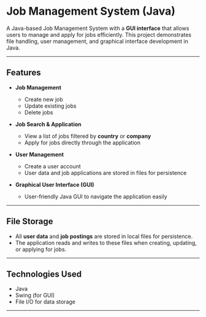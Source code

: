 # Job Management System (Java)

A Java-based Job Management System with a **GUI interface** that allows users to manage and apply for jobs efficiently. This project demonstrates file handling, user management, and graphical interface development in Java.

---

## Features

* **Job Management**

  * Create new job 
  * Update existing jobs
  * Delete jobs

* **Job Search & Application**

  * View a list of jobs filtered by **country** or **company**
  * Apply for jobs directly through the application

* **User Management**

  * Create a user account
  * User data and job applications are stored in files for persistence

* **Graphical User Interface (GUI)**

  * User-friendly Java GUI to navigate the application easily

---

## File Storage

* All **user data** and **job postings** are stored in local files for persistence.
* The application reads and writes to these files when creating, updating, or applying for jobs.

---

## Technologies Used

* Java
* Swing (for GUI)
* File I/O for data storage

---

